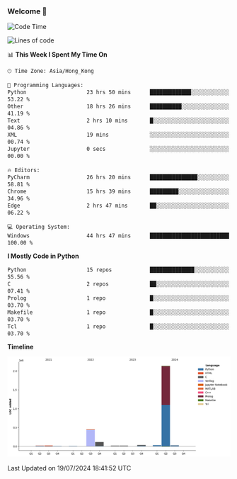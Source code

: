### Welcome 👋

<!--START_SECTION:waka-->
![Code Time](http://img.shields.io/badge/Code%20Time-396%20hrs%201%20min-blue)

![Lines of code](https://img.shields.io/badge/From%20Hello%20World%20I%27ve%20Written-2.8%20million%20lines%20of%20code-blue)

📊 **This Week I Spent My Time On** 

```text
🕑︎ Time Zone: Asia/Hong_Kong

💬 Programming Languages: 
Python                   23 hrs 50 mins      █████████████░░░░░░░░░░░░   53.22 % 
Other                    18 hrs 26 mins      ██████████░░░░░░░░░░░░░░░   41.19 % 
Text                     2 hrs 10 mins       █░░░░░░░░░░░░░░░░░░░░░░░░   04.86 % 
XML                      19 mins             ░░░░░░░░░░░░░░░░░░░░░░░░░   00.74 % 
Jupyter                  0 secs              ░░░░░░░░░░░░░░░░░░░░░░░░░   00.00 % 

🔥 Editors: 
PyCharm                  26 hrs 20 mins      ███████████████░░░░░░░░░░   58.81 % 
Chrome                   15 hrs 39 mins      █████████░░░░░░░░░░░░░░░░   34.96 % 
Edge                     2 hrs 47 mins       ██░░░░░░░░░░░░░░░░░░░░░░░   06.22 % 

💻 Operating System: 
Windows                  44 hrs 47 mins      █████████████████████████   100.00 % 
```

**I Mostly Code in Python** 

```text
Python                   15 repos            ██████████████░░░░░░░░░░░   55.56 % 
C                        2 repos             ██░░░░░░░░░░░░░░░░░░░░░░░   07.41 % 
Prolog                   1 repo              █░░░░░░░░░░░░░░░░░░░░░░░░   03.70 % 
Makefile                 1 repo              █░░░░░░░░░░░░░░░░░░░░░░░░   03.70 % 
Tcl                      1 repo              █░░░░░░░░░░░░░░░░░░░░░░░░   03.70 % 
```



**Timeline**

![Lines of Code chart](https://raw.githubusercontent.com/xhj2501/xhj2501/main/assets/bar_graph.png)


 Last Updated on 19/07/2024 18:41:52 UTC
<!--END_SECTION:waka-->



